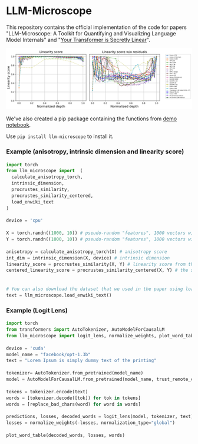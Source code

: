 # LLM-Microscope

This repository contains the official implementation of the code for papers "LLM-Microscope: A Toolkit for Quantifying and Visualizing
Language Model Internals" and "[Your Transformer is Secretly Linear](https://arxiv.org/abs/2405.12250)".

![Linearity Profiles](linearity_profiles.png)

We've also created a pip package containing the functions from [demo notebook](https://github.com/AIRI-Institute/LLM-Microscope/blob/main/LLM_microscope.ipynb).

Use ```pip install llm-microscope``` to install it.

### Example (anisotropy, intrinsic dimension and linearity score)

```python
import torch
from llm_microscope import  (
  calculate_anisotropy_torch,
  intrinsic_dimension,
  procrustes_similarity,
  procrustes_similarity_centered,
  load_enwiki_text
)

device = 'cpu'

X = torch.randn((1000, 10)) # pseudo-random "features", 1000 vectors with dim=10.
Y = torch.randn((1000, 10)) # pseudo-random "features", 1000 vectors with dim=10.

anisotropy = calculate_anisotropy_torch(X) # anisotropy score
int_dim = intrinsic_dimension(X, device) # intrinsic dimension
linearity_score = procrustes_similarity(X, Y) # linearity score from the paper
centered_linearity_score = procrustes_similarity_centered(X, Y) # the same as linearity between X and Y - X


# You can also download the dataset that we used in the paper using load_enwiki_text function:
text = llm_microscope.load_enwiki_text()
```

### Example (Logit Lens)

```python
import torch
from transformers import AutoTokenizer, AutoModelForCausalLM
from llm_microscope import logit_lens, normalize_weights, plot_word_table, replace_bad_chars

device = 'cuda'
model_name = "facebook/opt-1.3b"
text = "Lorem Ipsum is simply dummy text of the printing"

tokenizer= AutoTokenizer.from_pretrained(model_name)
model = AutoModelForCausalLM.from_pretrained(model_name, trust_remote_code=True).bfloat16().to(device)

tokens = tokenizer.encode(text)
words = [tokenizer.decode([tok]) for tok in tokens]
words = [replace_bad_chars(word) for word in words]

predictions, losses, decoded_words = logit_lens(model, tokenizer, text)
losses = normalize_weights(-losses, normalization_type="global") 

plot_word_table(decoded_words, losses, words)
```
